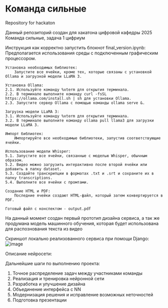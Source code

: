 # Команда сильные
Repository for hackaton 

Данный репозиторий создан для хакатона цифровой кафедры 2025
Команда сильные, задача 1 цифриум

Инструкция как корректно запустить блокнот final_version.ipynb:
    Предполагается использования среды с подключенным графическим процессором.
    
    Установка необходимых библиотек:
        Запустите все ячейки, кроме тех, которые связаны с установкой Ollama и загрузкой модели LLaMA 3.
        
    Установка Ollama:
    2.1. Используйте команду %xterm для открытия терминала.
    2.2. В терминале выполните команду curl -fsSL https://ollama.com/install.sh | sh для установки Ollama.
    2.3. Запустите сервер Ollama с помощью команды ollama serve &.

    Загрузка модели LLaMA 3:
    3.1. Используйте команду %xterm для открытия терминала.
    3.2. В терминале выполните команду ollama pull llama3 для загрузки модели LLaMA 3.

    Импорт библиотек:
        Импортируйте все необходимые библиотеки, запустив соответствующие ячейки.

    Использование модели Whisper:
    5.1. Запустите все ячейки, связанные с моделью Whisper, обычным образом.
    5.2. Видео можно загрузить интерактивно после второй ячейки или добавить в папку dataset.
    5.3. Создайте транскрипции в форматах .txt и .srt и сохраните их в папку transcriptions.
    5.4. Выполните все ячейки с промтами.

    Создание HTML и PDF:
        Последние ячейки создают HTML-файл, который затем конвертируется в PDF.

    Готовый файл c конспектом - output.pdf




На данный момент создан первый прототип дизайна сервиса, а так же продумана модель машинного обучения, которая будет использована для распознования текста из видео

Скриншот локально реализованного сервиса при помощи Django:
![image](https://github.com/user-attachments/assets/8f62f662-6eab-4cca-bd9d-e5654a5035e7)

Описание нейросети: 

Дальнейшие шаги по выполнению проекта:
1. Точное распределение задач между участниками команды
2. Реализация и тренировка нейронной сети
3. Разработка и улучшение дизайна 
4. Объединение интерфейса с NN
5. Модернизация решения и исправление возможных неточностей
6. Подготовка презентации


